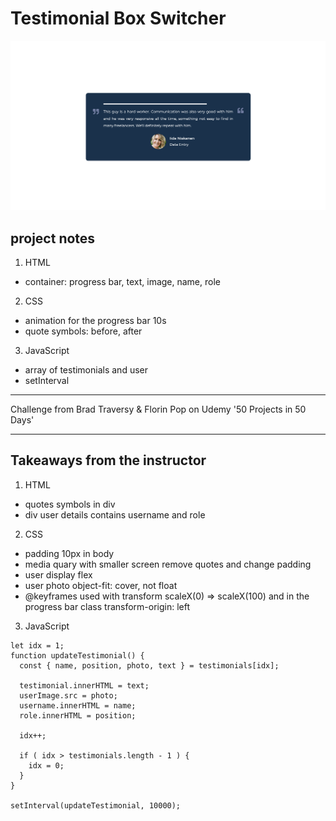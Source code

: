 # Testimonial Box Switcher

<img width="1429" alt="Screenshot" src="./screenshot.png">

## project notes

1. HTML

- container: progress bar, text, image, name, role

2. CSS

- animation for the progress bar 10s
- quote symbols: before, after

3. JavaScript

- array of testimonials and user
- setInterval

---

Challenge from Brad Traversy & Florin Pop on Udemy '50 Projects in 50 Days'

---

## Takeaways from the instructor

1. HTML

- quotes symbols in div
- div user details contains username and role

2. CSS

- padding 10px in body
- media quary with smaller screen remove quotes and change padding
- user display flex
- user photo object-fit: cover, not float
- @keyframes used with transform scaleX(0) => scaleX(100) and in the progress bar class transform-origin: left

3. JavaScript

```
let idx = 1;
function updateTestimonial() {
  const { name, position, photo, text } = testimonials[idx];

  testimonial.innerHTML = text;
  userImage.src = photo;
  username.innerHTML = name;
  role.innerHTML = position;

  idx++;

  if ( idx > testimonials.length - 1 ) {
    idx = 0;
  }
}

setInterval(updateTestimonial, 10000);

```

